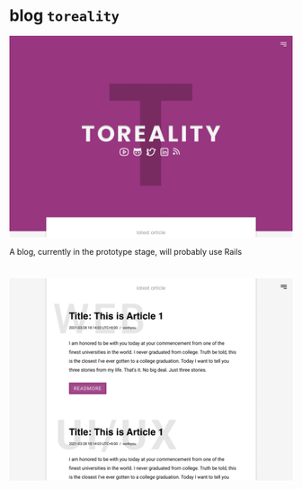 # blog `toreality`

![homepage](./prototype/homepage1.png)

A blog, currently in the prototype stage, will probably use Rails

![index](./prototype/Index2.png)
=======